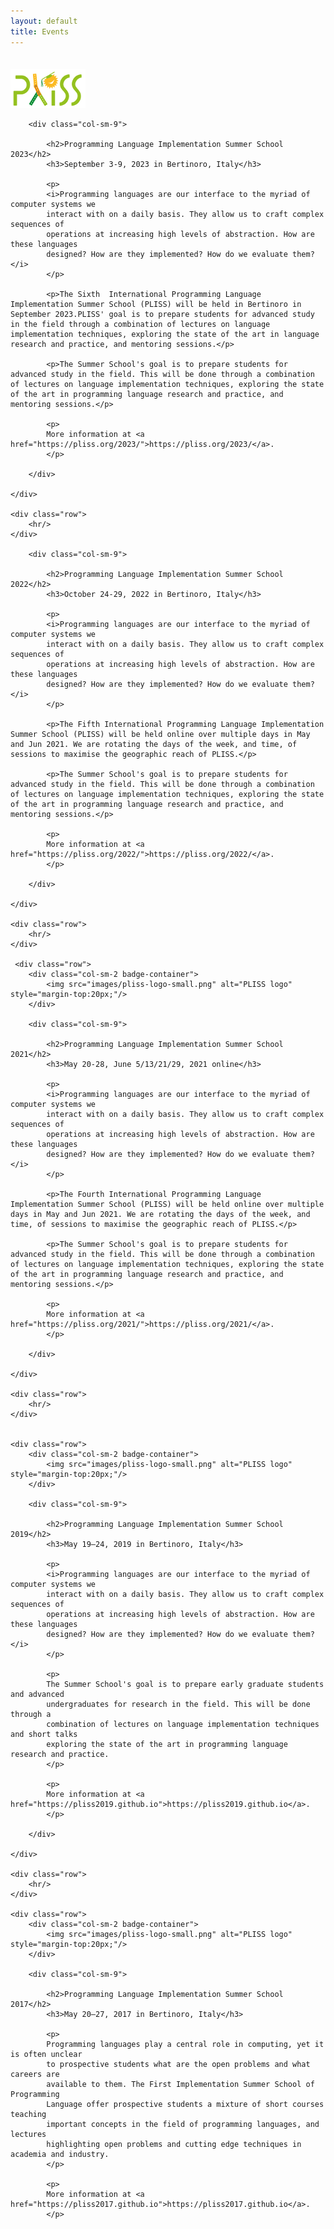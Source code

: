 ```yaml
---
layout: default
title: Events
---
```

<div class="container">
          <div class="row">
        <div class="col-sm-2 badge-container">
            <img src="images/pliss-logo-small.png" alt="PLISS logo" style="margin-top:20px;"/>
        </div>

        <div class="col-sm-9">

            <h2>Programming Language Implementation Summer School 2023</h2>
            <h3>September 3-9, 2023 in Bertinoro, Italy</h3>

            <p>
            <i>Programming languages are our interface to the myriad of computer systems we
            interact with on a daily basis. They allow us to craft complex sequences of
            operations at increasing high levels of abstraction. How are these languages
            designed? How are they implemented? How do we evaluate them?</i>
            </p>
            
            <p>The Sixth  International Programming Language Implementation Summer School (PLISS) will be held in Bertinoro in September 2023.PLISS' goal is to prepare students for advanced study in the field through a combination of lectures on language implementation techniques, exploring the state of the art in language research and practice, and mentoring sessions.</p>

            <p>The Summer School's goal is to prepare students for advanced study in the field. This will be done through a combination of lectures on language implementation techniques, exploring the state of the art in programming language research and practice, and mentoring sessions.</p>
            
            <p>
            More information at <a href="https://pliss.org/2023/">https://pliss.org/2023/</a>.
            </p>

        </div>

    </div>

    <div class="row">
        <hr/>
    </div>	

        <div class="col-sm-9">

            <h2>Programming Language Implementation Summer School 2022</h2>
            <h3>October 24-29, 2022 in Bertinoro, Italy</h3>

            <p>
            <i>Programming languages are our interface to the myriad of computer systems we
            interact with on a daily basis. They allow us to craft complex sequences of
            operations at increasing high levels of abstraction. How are these languages
            designed? How are they implemented? How do we evaluate them?</i>
            </p>
            
            <p>The Fifth International Programming Language Implementation Summer School (PLISS) will be held online over multiple days in May and Jun 2021. We are rotating the days of the week, and time, of sessions to maximise the geographic reach of PLISS.</p>

            <p>The Summer School's goal is to prepare students for advanced study in the field. This will be done through a combination of lectures on language implementation techniques, exploring the state of the art in programming language research and practice, and mentoring sessions.</p>
            
            <p>
            More information at <a href="https://pliss.org/2022/">https://pliss.org/2022/</a>.
            </p>

        </div>

    </div>

    <div class="row">
        <hr/>
    </div>	

     <div class="row">
        <div class="col-sm-2 badge-container">
            <img src="images/pliss-logo-small.png" alt="PLISS logo" style="margin-top:20px;"/>
        </div>

        <div class="col-sm-9">

            <h2>Programming Language Implementation Summer School 2021</h2>
            <h3>May 20-28, June 5/13/21/29, 2021 online</h3>

            <p>
            <i>Programming languages are our interface to the myriad of computer systems we
            interact with on a daily basis. They allow us to craft complex sequences of
            operations at increasing high levels of abstraction. How are these languages
            designed? How are they implemented? How do we evaluate them?</i>
            </p>
            
            <p>The Fourth International Programming Language Implementation Summer School (PLISS) will be held online over multiple days in May and Jun 2021. We are rotating the days of the week, and time, of sessions to maximise the geographic reach of PLISS.</p>

            <p>The Summer School's goal is to prepare students for advanced study in the field. This will be done through a combination of lectures on language implementation techniques, exploring the state of the art in programming language research and practice, and mentoring sessions.</p>
            
            <p>
            More information at <a href="https://pliss.org/2021/">https://pliss.org/2021/</a>.
            </p>

        </div>

    </div>

    <div class="row">
        <hr/>
    </div>
    
    
    <div class="row">
        <div class="col-sm-2 badge-container">
            <img src="images/pliss-logo-small.png" alt="PLISS logo" style="margin-top:20px;"/>
        </div>

        <div class="col-sm-9">

            <h2>Programming Language Implementation Summer School 2019</h2>
            <h3>May 19–24, 2019 in Bertinoro, Italy</h3>

            <p>
            <i>Programming languages are our interface to the myriad of computer systems we
            interact with on a daily basis. They allow us to craft complex sequences of
            operations at increasing high levels of abstraction. How are these languages
            designed? How are they implemented? How do we evaluate them?</i>
            </p>
            
            <p>
            The Summer School's goal is to prepare early graduate students and advanced
            undergraduates for research in the field. This will be done through a
            combination of lectures on language implementation techniques and short talks
            exploring the state of the art in programming language research and practice.
            </p>
            
            <p>
            More information at <a href="https://pliss2019.github.io">https://pliss2019.github.io</a>.
            </p>

        </div>

    </div>

    <div class="row">
        <hr/>
    </div>

    <div class="row">
        <div class="col-sm-2 badge-container">
            <img src="images/pliss-logo-small.png" alt="PLISS logo" style="margin-top:20px;"/>
        </div>

        <div class="col-sm-9">

            <h2>Programming Language Implementation Summer School 2017</h2>
            <h3>May 20–27, 2017 in Bertinoro, Italy</h3>

            <p>
            Programming languages play a central role in computing, yet it is often unclear
            to prospective students what are the open problems and what careers are
            available to them. The First Implementation Summer School of Programming
            Language offer prospective students a mixture of short courses teaching
            important concepts in the field of programming languages, and lectures
            highlighting open problems and cutting edge techniques in academia and industry.
            </p>
            
            <p>
            More information at <a href="https://pliss2017.github.io">https://pliss2017.github.io</a>.
            </p>

</div>
